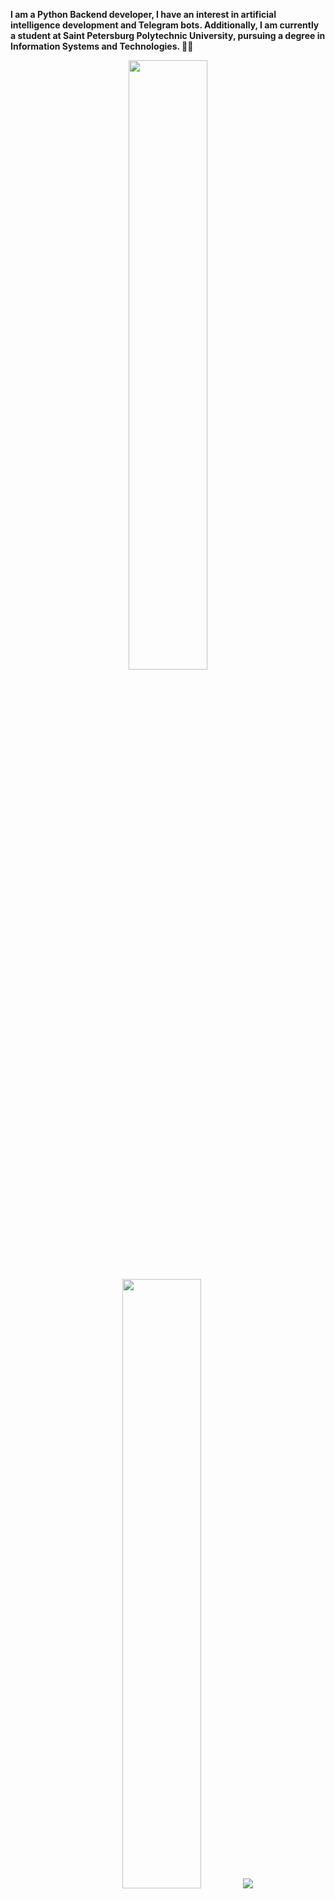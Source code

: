   <b>I am a Python Backend developer, I have an interest in artificial intelligence development and Telegram bots. Additionally, I am currently a student at Saint Petersburg Polytechnic University, pursuing a degree in Information Systems and Technologies. 👨‍💻</b>
<p align="center">
  <img height="50%" width="auto" src ="https://github-readme-stats.vercel.app/api?username=arecidive&show_icons=true&count_private=true&theme=darcula&hide_border=true&hide=issues,contribs&bg_color=00000000">
  <img height="50%" width="auto" src ="https://github-readme-stats.vercel.app/api/top-langs/?username=arecidive&layout=compact&hide_border=true&theme=darcula&bg_color=00000000&langs_count=6&hide=jupyter%20notebook,tex,css,php&exclude_repo=Pacman-AI">
  <img src ="https://github-readme-streak-stats.herokuapp.com?user=arecidive&theme=darcula&hide_border=true&background=FFFFFF00">
  <br>
  <br>
</p>
